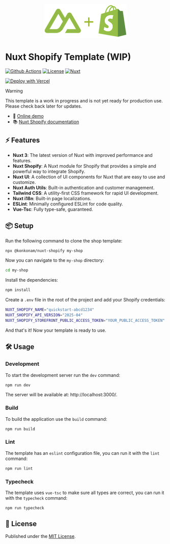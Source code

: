 <p align="center">
  <img height="107" src="https://raw.githubusercontent.com/konkonam/nuxt-shopify/refs/heads/main/docs/public/logo-readme.png">
</p>

# Nuxt Shopify Template (WIP)

[![Github Actions][github-actions-src]][github-actions-href]
[![License][license-src]][license-href]
[![Nuxt][nuxt-src]][nuxt-href]

[![Deploy with Vercel][vercel-src]][vercel-href]

> [!WARNING]
> This template is a work in progress and is not yet ready for production use. Please check back later for updates.

- 🏀 [Online demo](https://nuxt-shopify.vercel.app/)
- 📚 [Nuxt Shopify documentation](https://konkonam.github.io/nuxt-shopify)

## ⚡️ Features

- **Nuxt 3**: The latest version of Nuxt with improved performance and features.
- **Nuxt Shopify**: A Nuxt module for Shopify that provides a simple and powerful way to integrate Shopify.
- **Nuxt UI**: A collection of UI components for Nuxt that are easy to use and customize.
- **Nuxt Auth Utils**: Built-in authentication and customer management.
- **Tailwind CSS**: A utility-first CSS framework for rapid UI development.
- **Nuxt i18n**: Built-in page localizations.
- **ESLint**: Minimally configured ESLint for code quality.
- **Vue-Tsc**: Fully type-safe, guaranteed.

## 📦 Setup

Run the following command to clone the shop template:

```sh
npx @konkonam/nuxt-shopify my-shop
```

Now you can navigate to the `my-shop` directory:

```sh
cd my-shop
```

Install the dependencies:

```sh
npm install
```

Create a `.env` file in the root of the project and add your Shopify credentials:

```sh
NUXT_SHOPIFY_NAME="quickstart-abcd1234"
NUXT_SHOPIFY_API_VERSION="2025-04"
NUXT_SHOPIFY_STOREFRONT_PUBLIC_ACCESS_TOKEN="YOUR_PUBLIC_ACCESS_TOKEN"
```

And that's it! Now your template is ready to use.

## 🛠️ Usage

### Development

To start the development server run the `dev` command:

```sh
npm run dev
```

The server will be available at: http://localhost:3000/.

### Build

To build the application use the `build` command:

```sh
npm run build
```

### Lint

The template has an `eslint` configuration file, you can run it with the `lint` command:

```sh
npm run lint
```

### Typecheck

The template uses `vue-tsc` to make sure all types are correct, you can run it with the `typecheck` command:

```sh
npm run typecheck
```

## 📜 License

Published under the [MIT License](https://github.com/konkonam/nuxt-shopify/tree/main/LICENSE).

[github-actions-src]: https://github.com/konkonam/nuxt-shopify/actions/workflows/test.yml/badge.svg
[github-actions-href]: https://github.com/konkonam/nuxt-shopify/actions

[license-src]: https://img.shields.io/github/license/konkonam/nuxt-shopify.svg?style=flat&colorA=18181B&colorB=31C553
[license-href]: https://github.com/konkonam/nuxt-shopify/tree/main/LICENSE

[nuxt-src]: https://img.shields.io/badge/Nuxt-18181B?logo=nuxt
[nuxt-href]: https://nuxt.com

[vercel-src]: https://vercel.com/button
[vercel-href]: https://vercel.com/new/clone?repository-url=https%3A%2F%2Fgithub.com%2Fkonkonam%2Fnuxt-shopify%2Ftree%2Fmain%2Ftemplate
